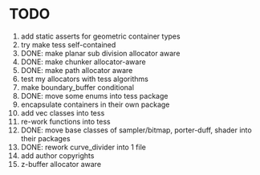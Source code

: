 # TODO
1. add static asserts for geometric container types
2. try make tess self-contained
3. DONE: make planar sub division allocator aware
4. DONE: make chunker allocator-aware
5. DONE: make path allocator aware
6. test my allocators with tess algorithms
7. make boundary_buffer conditional
8. DONE: move some enums into tess package
9. encapsulate containers in their own package
10. add vec classes into tess
11. re-work functions into tess
12. DONE: move base classes of sampler/bitmap, porter-duff, shader into their packages
13. DONE: rework curve_divider into 1 file
14. add author copyrights
15. z-buffer allocator aware